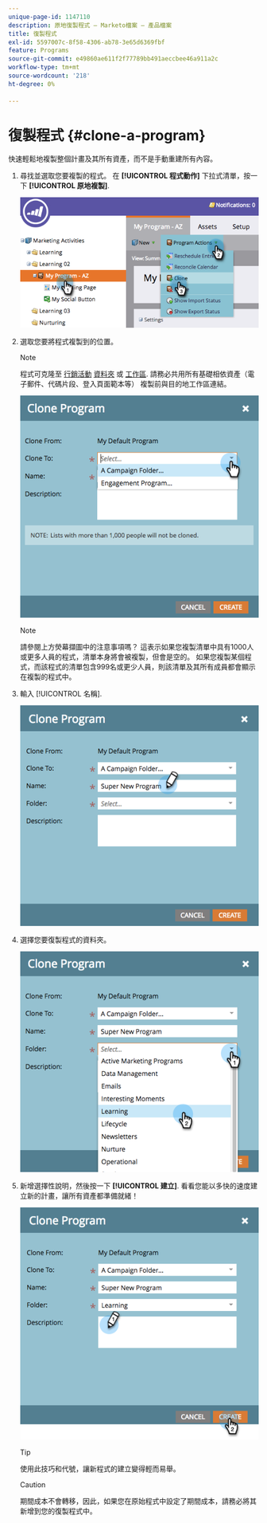 ```yaml
---
unique-page-id: 1147110
description: 原地復製程式 — Marketo檔案 — 產品檔案
title: 復製程式
exl-id: 5597007c-8f58-4306-ab78-3e65d6369fbf
feature: Programs
source-git-commit: e49860ae611f2f77789bb491aeccbee46a911a2c
workflow-type: tm+mt
source-wordcount: '218'
ht-degree: 0%

---
```


# 復製程式 {#clone-a-program}

快速輕鬆地複製整個計畫及其所有資產，而不是手動重建所有內容。

1. 尋找並選取您要複製的程式。 在 **[!UICONTROL 程式動作]** 下拉式清單，按一下 **[!UICONTROL 原地複製]**.

   ![](assets/image2014-9-5-14-3a31-3a49.png)

1. 選取您要將程式複製到的位置。

   >[!NOTE]
   >
   >程式可克隆至 [行銷活動](/help/marketo/product-docs/core-marketo-concepts/miscellaneous/create-new-campaign-folder.md) [資料夾](/help/marketo/product-docs/core-marketo-concepts/miscellaneous/create-new-campaign-folder.md) 或 [工作區](/help/marketo/product-docs/administration/workspaces-and-person-partitions/create-a-new-workspace.md). 請務必共用所有基礎相依資產（電子郵件、代碼片段、登入頁面範本等） 複製前與目的地工作區連結。

   ![](assets/cloneto.png)

   >[!NOTE]
   >
   >請參閱上方熒幕擷圖中的注意事項嗎？ 這表示如果您複製清單中具有1000人或更多人員的程式，清單本身將會被複製，但會是空的。 如果您複製某個程式，而該程式的清單包含999名或更少人員，則該清單及其所有成員都會顯示在複製的程式中。

1. 輸入 [!UICONTROL 名稱].

   ![](assets/cloneprogramname.png)

1. 選擇您要復製程式的資料夾。

   ![](assets/choosefolderclone.png)

1. 新增選擇性說明，然後按一下 **[!UICONTROL 建立]**. 看看您能以多快的速度建立新的計畫，讓所有資產都準備就緒！

   ![](assets/createclone.png)

   >[!TIP]
   >
   >使用此技巧和代號，讓新程式的建立變得輕而易舉。

   >[!CAUTION]
   >
   >期間成本不會轉移，因此，如果您在原始程式中設定了期間成本，請務必將其新增到您的復製程式中。
